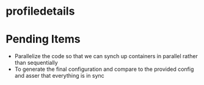 # profiledetails

# Pending Items
* Parallelize the code so that we can synch up containers in parallel rather than sequentially
* To generate the final configuration and compare to the provided config and asser that everything is in sync
